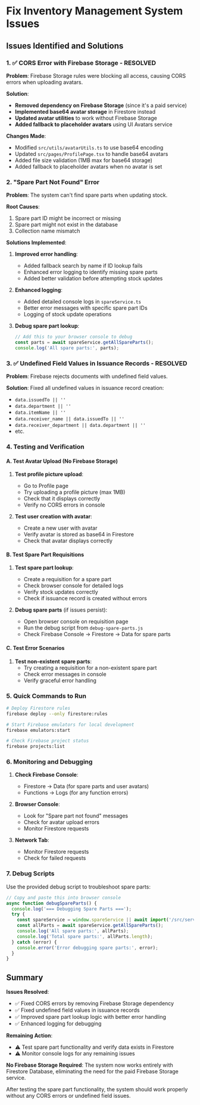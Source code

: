 # Fix Inventory Management System Issues

## Issues Identified and Solutions

### 1. ✅ CORS Error with Firebase Storage - RESOLVED

**Problem**: Firebase Storage rules were blocking all access, causing CORS errors when uploading avatars.

**Solution**: 
- **Removed dependency on Firebase Storage** (since it's a paid service)
- **Implemented base64 avatar storage** in Firestore instead
- **Updated avatar utilities** to work without Firebase Storage
- **Added fallback to placeholder avatars** using UI Avatars service

**Changes Made**:
- Modified `src/utils/avatarUtils.ts` to use base64 encoding
- Updated `src/pages/ProfilePage.tsx` to handle base64 avatars
- Added file size validation (1MB max for base64 storage)
- Added fallback to placeholder avatars when no avatar is set

### 2. "Spare Part Not Found" Error

**Problem**: The system can't find spare parts when updating stock.

**Root Causes**:
1. Spare part ID might be incorrect or missing
2. Spare part might not exist in the database
3. Collection name mismatch

**Solutions Implemented**:

1. **Improved error handling**:
   - Added fallback search by name if ID lookup fails
   - Enhanced error logging to identify missing spare parts
   - Added better validation before attempting stock updates

2. **Enhanced logging**:
   - Added detailed console logs in `spareService.ts`
   - Better error messages with specific spare part IDs
   - Logging of stock update operations

3. **Debug spare part lookup**:
   ```javascript
   // Add this to your browser console to debug
   const parts = await spareService.getAllSpareParts();
   console.log('All spare parts:', parts);
   ```

### 3. ✅ Undefined Field Values in Issuance Records - RESOLVED

**Problem**: Firebase rejects documents with undefined field values.

**Solution**: Fixed all undefined values in issuance record creation:
- `data.issuedTo || ''`
- `data.department || ''`
- `data.itemName || ''`
- `data.receiver_name || data.issuedTo || ''`
- `data.receiver_department || data.department || ''`
- etc.

### 4. Testing and Verification

#### A. Test Avatar Upload (No Firebase Storage)
1. **Test profile picture upload**:
   - Go to Profile page
   - Try uploading a profile picture (max 1MB)
   - Check that it displays correctly
   - Verify no CORS errors in console

2. **Test user creation with avatar**:
   - Create a new user with avatar
   - Verify avatar is stored as base64 in Firestore
   - Check that avatar displays correctly

#### B. Test Spare Part Requisitions
1. **Test spare part lookup**:
   - Create a requisition for a spare part
   - Check browser console for detailed logs
   - Verify stock updates correctly
   - Check if issuance record is created without errors

2. **Debug spare parts** (if issues persist):
   - Open browser console on requisition page
   - Run the debug script from `debug-spare-parts.js`
   - Check Firebase Console → Firestore → Data for spare parts

#### C. Test Error Scenarios
1. **Test non-existent spare parts**:
   - Try creating a requisition for a non-existent spare part
   - Check error messages in console
   - Verify graceful error handling

### 5. Quick Commands to Run

```bash
# Deploy Firestore rules
firebase deploy --only firestore:rules

# Start Firebase emulators for local development
firebase emulators:start

# Check Firebase project status
firebase projects:list
```

### 6. Monitoring and Debugging

1. **Check Firebase Console**:
   - Firestore → Data (for spare parts and user avatars)
   - Functions → Logs (for any function errors)

2. **Browser Console**:
   - Look for "Spare part not found" messages
   - Check for avatar upload errors
   - Monitor Firestore requests

3. **Network Tab**:
   - Monitor Firestore requests
   - Check for failed requests

### 7. Debug Scripts

Use the provided debug script to troubleshoot spare parts:

```javascript
// Copy and paste this into browser console
async function debugSpareParts() {
  console.log('=== Debugging Spare Parts ===');
  try {
    const spareService = window.spareService || await import('/src/services/spareService.ts').then(m => m.spareService);
    const allParts = await spareService.getAllSpareParts();
    console.log('All spare parts:', allParts);
    console.log('Total spare parts:', allParts.length);
  } catch (error) {
    console.error('Error debugging spare parts:', error);
  }
}
```

## Summary

**Issues Resolved**:
- ✅ Fixed CORS errors by removing Firebase Storage dependency
- ✅ Fixed undefined field values in issuance records
- ✅ Improved spare part lookup logic with better error handling
- ✅ Enhanced logging for debugging

**Remaining Action**:
- ⚠️ Test spare part functionality and verify data exists in Firestore
- ⚠️ Monitor console logs for any remaining issues

**No Firebase Storage Required**: The system now works entirely with Firestore Database, eliminating the need for the paid Firebase Storage service.

After testing the spare part functionality, the system should work properly without any CORS errors or undefined field issues.
